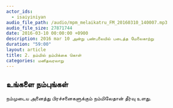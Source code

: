 ```yaml
---
actor_ids:
  - isaiyiniyan
audio_file_path: /audio/mpm_melaikatru_FM_20160310_140007.mp3
audio_file_size: 27871744
date: 2016-03-10 00:00:00 +0900
description: 2016 mar 10 அன்று பண்பலையில் படைத்த மேலைகாற்று
duration: "59:00"
layout: article
title: 2. நம்மில் நம்பிக்கை கொள்
categories: மனிதவரலாறு
---
```


## உங்களை நம்புங்கள்

நம்முடைய அனைத்து பிரச்சனைகளுக்கும் நம்மிலேதான் தீர்வு உளது.
